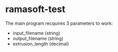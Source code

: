 # ramasoft-test

The main program recquires 3 parameters to work:
- input_filename (string)
- output_filename (string)
- extrusion_length (decimal)
